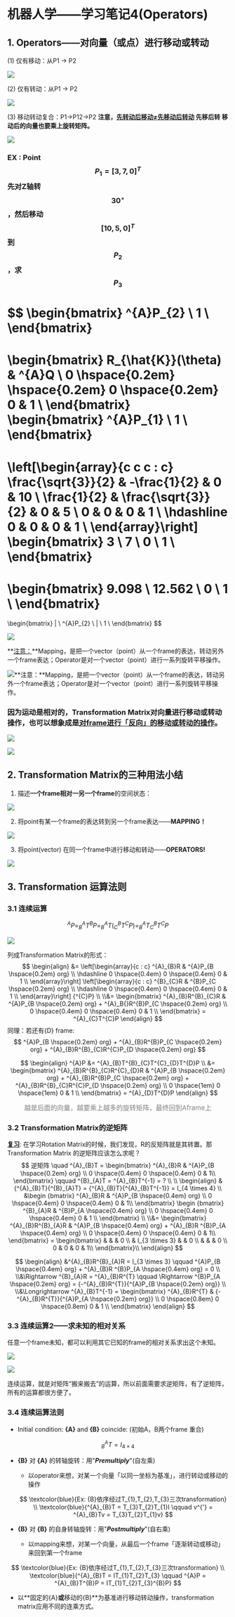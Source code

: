# 机器人学——学习笔记4(Operators)

## 1. Operators——对向量（或点）进行移动或转动

(1) 仅有移动：从P1 -> P2

![](C:\Users\EvanWong\Desktop\nao211\Robotics\4.Operators\images\11.png)

(2) 仅有转动：从P1 -> P2

![](C:\Users\EvanWong\Desktop\nao211\Robotics\4.Operators\images\12.png)

(3) 移动转动复合：P1→P12→P2 **注意，<u>先转动后移动≠先移动后转动</u> 先移后转 移动后的向量也要乘上旋转矩阵。**

![](C:\Users\EvanWong\Desktop\nao211\Robotics\4.Operators\images\13.png)

### EX : Point $$ P_{1} = [3, 7, 0]^{T} $$先对Z轴转$$ 30^{\circ} $$，然后移动$$ [10, 5, 0]^{T} $$到$$P_{2}$$，求$$P_{3}$$

$$
\begin{bmatrix}
^{A}P_{2} \\
1 \\
\end{bmatrix}
=
\begin{bmatrix}
R_{\hat{K}}(\theta) & ^{A}Q \\
0 \hspace{0.2em} \hspace{0.2em} 0 \hspace{0.2em} 0 & 1 \\
\end{bmatrix}
\begin{bmatrix}
^{A}P_{1} \\
1 \\
\end{bmatrix}
=
\left[\begin{array}{c c c : c}
\frac{\sqrt{3}}{2} & -\frac{1}{2} & 0 & 10 \\
\frac{1}{2} & \frac{\sqrt{3}}{2} & 0 & 5 \\
0 & 0 & 0 & 1 \\
\hdashline
0 & 0 & 0 & 1 \\
\end{array}\right]
\begin{bmatrix}
3 \\ 7 \\ 0 \\ 1 \\
\end{bmatrix}
=
\begin{bmatrix}
9.098 \\ 12.562 \\ 0 \\ 1 \\
\end{bmatrix}
=
\begin{bmatrix}
| \\ ^{A}P_{2} \\ | \\ 1 \\
\end{bmatrix}
$$

![](C:\Users\EvanWong\Desktop\nao211\Robotics\4.Operators\images\EX1.png)

**<u>注意：</u>**Mapping，是把一个vector（point）从一个frame的表达，转动另外一个frame表达；Operator是对一个vector（point）进行一系列旋转平移操作。

![](C:\Users\EvanWong\Desktop\nao211\Robotics\4.Operators\images\AT1.png "**注意：**Mapping，是把一个vector（point）从一个frame的表达，转动另外一个frame表达；Operator是对一个vector（point）进行一系列旋转平移操作。")

### 因为运动是相对的，Transformation Matrix对向量进行移动或转动操作，也可以想象成是<u>对frame进行「反向」的移动或转动的操作</u>。

![](C:\Users\EvanWong\Desktop\nao211\Robotics\4.Operators\images\OP!.png)

![](C:\Users\EvanWong\Desktop\nao211\Robotics\4.Operators\images\EX2.png)



## 2. Transformation Matrix的三种用法小结

1. 描述**一个frame相对一另一个frame**的空间状态：

![](C:\Users\EvanWong\Desktop\nao211\Robotics\4.Operators\images\21.png)

2. 将point有某一个frame的表达转到另一个frame表达——**MAPPING！**

![](C:\Users\EvanWong\Desktop\nao211\Robotics\4.Operators\images\22.png)

3.  将point(vector) 在同一个frame中进行移动和转动——**OPERATORS!**

![](C:\Users\EvanWong\Desktop\nao211\Robotics\4.Operators\images\23.png)



## 3. Transformation 运算法则

### 3.1 连续运算

$$
 ^{A}P = ^{A}_{B}T^{B}P = ^{A}_{B}T(^{B}_{C}T^{C}P) = ^{A}_{B}T^{B}_{C}T^{C}P
$$

![](C:\Users\EvanWong\Desktop\nao211\Robotics\4.Operators\images\311.png)

列成Transformation Matrix的形式：
$$
\begin{align}
	&=
	\left[\begin{array}{c : c}
		^{A}_{B}R & ^{A}P_{B \hspace{0.2em} org} \\
		\hdashline
		0 \hspace{0.4em} 0 \hspace{0.4em} 0 & 1 \\
	\end{array}\right]
	\left[\begin{array}{c : c}
		^{B}_{C}R & ^{B}P_{C \hspace{0.2em} org} \\
		\hdashline
		0 \hspace{0.4em} 0 \hspace{0.4em} 0 & 1 \\
	\end{array}\right]
	{^{C}P} \\
	\\&=
	\begin{bmatrix}
		^{A}_{B}R^{B}_{C}R & ^{A}P_{B \hspace{0.2em} org} + ^{A}_B{}R^{B}P_{C 		\hspace{0.2em} org} \\
		0 \hspace{0.4em} 0 \hspace{0.4em} 0 & 1 \\
	\end{bmatrix}
	= ^{A}_{C}T^{C}P
\end{align}
$$
同理：若还有{D} frame:
$$
^{A}P_{B \hspace{0.2em} org} + ^{A}_{B}R^{B}P_{C \hspace{0.2em} org} + ^{A}_{B}R^{B}_{C}R^{C}P_{D \hspace{0.2em} org}
$$

$$
\begin{align}
	^{A}P &= ^{A}_{B}T^{B}_{C}T^{C}_{D}T^{D}P \\
	&=
	\begin{bmatrix}
		^{A}_{B}R^{B}_{C}R^{C}_{D}R & ^{A}P_{B \hspace{0.2em} org} + ^{A}_{B}R^{B}P_{C \hspace{0.2em} org} + ^{A}_{B}R^{B}_{C}R^{C}P_{D \hspace{0.2em} org} \\
		0 \hspace{1em} 0 \hspace{1em} 0 & 1 \\
	\end{bmatrix}
	= ^{A}_{D}T^{D}P
\end{align}
$$

<p align="center"><span style="color: gray; font-size: 15px;">越是后面的向量，越要乘上越多的旋转矩阵，最终回到Aframe上</span></p>

### 3.2 Transformation Matrix的逆矩阵

**<u>复习</u>**: 在学习Rotation Matrix的时候，我们发现，R的反矩阵就是其转置。那Transformation Matrix 的逆矩阵应该怎么求呢？
$$
逆矩阵 \quad ^{A}_{B}T =
\begin{bmatrix}
	^{A}_{B}R & ^{A}P_{B \hspace{0.2em} org} \\
	0 \hspace{0.4em} 0 \hspace{0.4em} 0 & 1\\
\end{bmatrix}
\qquad ^{B}_{A}T = ^{A}_{B}T^{-1} = ? \\
\\
\begin{align}
	&{^{A}_{B}T}{^{B}_{A}T} = {^{A}_{B}T}{^{A}_{B}T^{-1}} = I_{4 \times 4} \\
	&\begin {bmatrix}
		^{A}_{B}R & ^{A}P_{B \hspace{0.4em} org} \\
		0 \hspace{0.4em} 0 \hspace{0.4em} 0 & 1\\ 
	\end{bmatrix}
	\begin {bmatrix}
		^{B}_{A}R & ^{B}P_{A \hspace{0.4em} org} \\
		0 \hspace{0.4em} 0 \hspace{0.4em} 0 & 1 \\ 
	\end{bmatrix} \\
	\\&=
	\begin{bmatrix}
		^{A}_{B}R^{B}_{A}R & ^{A}P_{B \hspace{0.4em} org} + ^{A}_{B}R ^{B}P_{A \hspace{0.4em} org} \\
		0 \hspace{0.4em} 0 \hspace{0.4em} 0 & 1\\ 
	\end{bmatrix}
	=
	\begin{bmatrix}
		& & & 0 \\
		& I_{3 \times 3} & & 0 \\
		& & & 0 \\
		0 & 0 & 0 & 1\\
	\end{bmatrix}\\
\end{align}
$$

$$
\begin{align}
	&^{A}_{B}R^{B}_{A}R = I_{3 \times 3} \qquad ^{A}P_{B \hspace{0.4em} org} + ^{A}_{B}R ^{B}P_{A \hspace{0.4em} org} = 0 \\
	\\&\Rightarrow ^{B}_{A}R = ^{A}_{B}R^{T} \qquad \Rightarrow ^{B}P_{A \hspace{0.2em} org} = {-^{A}_{B}R^{T}}{^{A}P_{B \hspace{0.2em} org}} \\
	\\&\Longrightarrow ^{A}_{B}T^{-1} =
	\begin{bmatrix}
		^{A}_{B}R^{T} & {-^{A}_{B}R^{T}}{^{A}P_{A \hspace{0.2em} org}} \\
		0 \hspace{0.8em} 0 \hspace{0.8em} 0 & 1 \\ 
	\end{bmatrix}
\end{align}
$$

### 3.3 连续运算2——求未知的相对关系

任意一个frame未知，都可以利用其它已知的frame的相对关系求出这个未知。

![](C:\Users\EvanWong\Desktop\nao211\Robotics\4.Operators\images\331.png)

![](C:\Users\EvanWong\Desktop\nao211\Robotics\4.Operators\images\332.png)

连续运算，就是对矩阵“搬来搬去”的运算，所以前面需要求逆矩阵，有了逆矩阵，所有的运算都很方便了。

### 3.4 连续运算法则

- Initial condition: **{A}** and **{B}** coincide: (初始A，B两个frame 重合)

$$
^{A}_{B}T = I_{4 \times 4}
$$

- **{B}** 对 **{A}** 的转轴旋转：用"***Premultiply***"(自左乘)

  - 以operator来想，对某一个向量「以同一坐标为基准」，进行转动或移动的操作

  $$
  \textcolor{blue}{Ex: {B}依序经过T_{1},T_{2},T_{3}三次transformation} \\
  \textcolor{blue}{^{A}_{B}T = T_{3}T_{2}T_{1}I \qquad v^{'} = ^{A}_{B}Tv = T_{3}T_{2}T_{1}v}
  $$

  

- **{B}** 对 **{B}** 的自身转轴旋转：用"***Postmultiply***"(自右乘)
  - 以mapping来想，对某一个向量，从最后一个frame「逐渐转动或移动」来回到第一个frame

$$
\textcolor{blue}{Ex: {B}依序经过T_{1},T_{2},T_{3}三次transformation} \\
\textcolor{blue}{^{A}_{B}T = IT_{1}T_{2}T_{3} \qquad ^{A}P = ^{A}_{B}T^{B}P = IT_{1}T_{2}T_{3}^{B}P}
$$

- 以**固定的{A}**或**移动的{B}**为基准进行移动转动操作，transformation matrix应用不同的连乘方式。